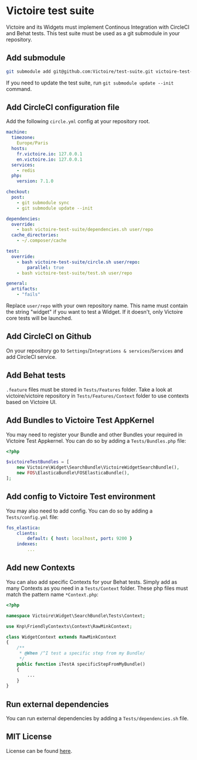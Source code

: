 # Victoire test suite 

Victoire and its Widgets must implement Continous Integration with CircleCI and Behat tests.
This test suite must be used as a git submodule in your repository.

## Add submodule

```sh
git submodule add git@github.com:Victoire/test-suite.git victoire-test-suite
```

If you need to update the test suite, run `git submodule update --init` command.

## Add CircleCI configuration file

Add the following `circle.yml` config at your repository root.

```yml
machine:
  timezone:
    Europe/Paris
  hosts:
    fr.victoire.io: 127.0.0.1
    en.victoire.io: 127.0.0.1
  services:
    - redis
  php:
    version: 7.1.0

checkout:
  post:
    - git submodule sync
    - git submodule update --init

dependencies:
  override:
    - bash victoire-test-suite/dependencies.sh user/repo
  cache_directories:
    - ~/.composer/cache

test:
  override:
    - bash victoire-test-suite/circle.sh user/repo:
        parallel: true
    - bash victoire-test-suite/test.sh user/repo

general:
  artifacts:
    - "fails"
```

Replace `user/repo` with your own repository name.
This name must contain the string "widget" if you want to test a Widget.
If it doesn't, only Victoire core tests will be launched.


## Add CircleCI on Github

On your repository go to `Settings`/`Integrations & services`/`Services` and add CircleCI service.

## Add Behat tests

`.feature` files must be stored in `Tests/Features` folder.
Take a look at victoire/victoire repository in `Tests/Features/Context` folder to use contexts based on Victoire UI.

## Add Bundles to Victoire Test AppKernel

You may need to register your Bundle and other Bundles your required in Victoire Test Appkernel. You can do so by adding a `Tests/Bundles.php` file:

```php
<?php

$victoireTestBundles = [
    new Victoire\Widget\SearchBundle\VictoireWidgetSearchBundle(),
    new FOS\ElasticaBundle\FOSElasticaBundle(),
];
```

## Add config to Victoire Test environment

You may also need to add config. You can do so by adding a `Tests/config.yml` file:

```yml
fos_elastica:
    clients:
        default: { host: localhost, port: 9200 }
    indexes:
        ...
```

## Add new Contexts

You can also add specific Contexts for your Behat tests. Simply add as many Contexts as you need in a `Tests/Context` folder. These php files must match the pattern name `*Context.php`:

```php
<?php

namespace Victoire\Widget\SearchBundle\Tests\Context;

use Knp\FriendlyContexts\Context\RawMinkContext;

class WidgetContext extends RawMinkContext
{
    /**
     * @When /^I test a specific step from my Bundle/
     */
    public function iTestA specificStepFromMyBundle()
    {
        ...
    }
}

```

## Run external dependencies

You can run external dependencies by adding a `Tests/dependencies.sh` file.

## MIT License

License can be found [here](LICENSE).

